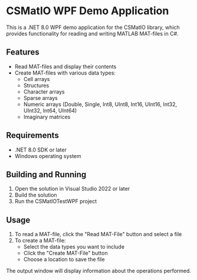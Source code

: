 # CSMatIO WPF Demo Application

This is a .NET 8.0 WPF demo application for the CSMatIO library, which provides functionality for reading and writing MATLAB MAT-files in C#.

## Features

- Read MAT-files and display their contents
- Create MAT-files with various data types:
  - Cell arrays
  - Structures
  - Character arrays
  - Sparse arrays
  - Numeric arrays (Double, Single, Int8, UInt8, Int16, UInt16, Int32, UInt32, Int64, UInt64)
  - Imaginary matrices

## Requirements

- .NET 8.0 SDK or later
- Windows operating system

## Building and Running

1. Open the solution in Visual Studio 2022 or later
2. Build the solution
3. Run the CSMatIOTestWPF project

## Usage

1. To read a MAT-file, click the "Read MAT-File" button and select a file
2. To create a MAT-file:
   - Select the data types you want to include
   - Click the "Create MAT-File" button
   - Choose a location to save the file

The output window will display information about the operations performed. 